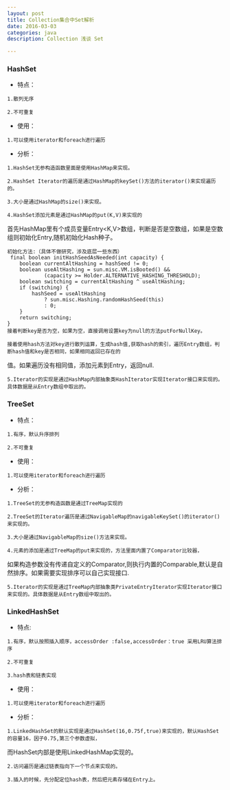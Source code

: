 ```yaml
---
layout: post
title: Collection集合中Set解析
date: 2016-03-03
categories: java
description: Collection 浅谈 Set

---
```


### HashSet
	
   - 特点：

	1.散列无序

	2.不可重复

   - 使用：

	1.可以使用iterator和foreach进行遍历

   - 分析：

	1.HashSet无参构造函数里面是使用HashMap来实现。

	2.HashSet Iterator的遍历是通过HashMap的keySet()方法的iterator()来实现遍历的。

	3.大小是通过HashMap的size()来实现。

	4.HashSet添加元素是通过HashMap的put(K,V)来实现的
首先HashMap里有个成员变量Entry<K,V>数组，判断是否是空数组，如果是空数组则初始化Entry,随机初始化Hash种子。

	初始化方法:（具体不做研究，涉及底层一些东西）
	 final boolean initHashSeedAsNeeded(int capacity) {
		boolean currentAltHashing = hashSeed != 0;
		boolean useAltHashing = sun.misc.VM.isBooted() &&
				(capacity >= Holder.ALTERNATIVE_HASHING_THRESHOLD);
		boolean switching = currentAltHashing ^ useAltHashing;
		if (switching) {
			hashSeed = useAltHashing
				? sun.misc.Hashing.randomHashSeed(this)
				: 0;
		}
		return switching;
	}
	接着判断key是否为空，如果为空，直接调用设置key为null的方法putForNullKey。
		
	接着使用hash方法对key进行散列运算，生成hash值,获取hash的索引，遍历Entry数组，判断hash值和key是否相同，如果相同返回已存在的
值。如果遍历没有相同值，添加元素到Entry，返回null.

	5.Iterator的实现是通过HashMap内部抽象类HashIterator实现Iterator接口来实现的。具体数据是从Entry数组中取出的。


### TreeSet

   - 特点：

	1.有序，默认升序排列

	2.不可重复

   - 使用：

	1.可以使用iterator和foreach进行遍历

   - 分析：	
	
	1.TreeSet的无参构造函数是通过TreeMap实现的
	
	2.TreeSet的Iterator遍历是通过NavigableMap的navigableKeySet()的iterator()来实现的。
	
	3.大小是通过NavigableMap的size()方法来实现。
	
	4.元素的添加是通过TreeMap的put来实现的，方法里面内置了Comparator比较器，
如果构造参数没有传递自定义的Comparator,则执行内置的Comparable,默认是自然排序。如果需要实现排序可以自己实现接口.
		
	5.Iterator的实现是通过TreeMap内部抽象类PrivateEntryIterator实现Iterator接口来实现的。具体数据是从Entry数组中取出的。



### LinkedHashSet 

   - 特点:
	
	1.有序，默认按照插入顺序，accessOrder :false,accessOrder：true 采用LRU算法排序
	
	2.不可重复
	
	3.hash表和链表实现

   - 使用：
	
	1.可以使用iterator和foreach进行遍历

   - 分析：
	
	1.LinkedHashSet的默认实现是通过HashSet(16,0.75f,true)来实现的，默认HashSet的容量16，因子0.75,第三个参数虚拟，
而HashSet内部是使用LinkedHashMap实现的。
		
	2.访问遍历是通过链表指向下一个节点来实现的。
	
	3.插入的时候，先分配定位hash表，然后把元素存储在Entry上。
